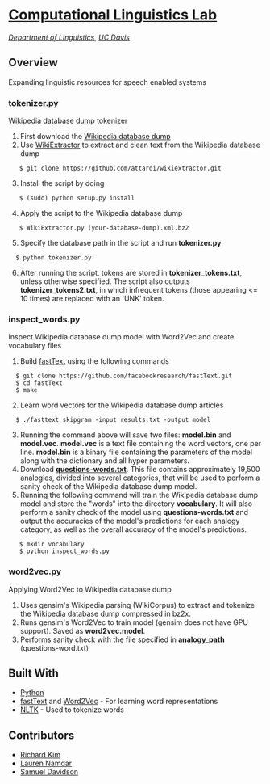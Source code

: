 <!--![logo](https://user-images.githubusercontent.com/18225387/28990208-f3ef711e-792f-11e7-9cb3-5341736d6db6.png) -->
[Computational Linguistics Lab](http://compling.ucdavis.edu/)
===
[*Department of Linguistics*](http://linguistics.ucdavis.edu/), [*UC Davis*](https://www.ucdavis.edu/)

## Overview
Expanding linguistic resources for speech enabled systems

### tokenizer.py 
Wikipedia database dump tokenizer

1. First download the [Wikipedia database dump](https://dumps.wikimedia.org/)
2. Use [WikiExtractor](https://github.com/attardi/wikiextractor) to extract and clean text from the Wikipedia database dump
 ```
    $ git clone https://github.com/attardi/wikiextractor.git
 ```
3. Install the script by doing

 ```
    $ (sudo) python setup.py install
 ```
4. Apply the script to the Wikipedia database dump

 ```
    $ WikiExtractor.py (your-database-dump).xml.bz2
 ```
5. Specify the database path in the script and run **tokenizer.py**

  ```
    $ python tokenizer.py
 ```
6. After running the script, tokens are stored in **tokenizer_tokens.txt**, unless otherwise specified. The script also outputs **tokenizer_tokens2.txt**, in which infrequent tokens (those appearing <= 10 times) are replaced with an 'UNK' token.

### inspect_words.py
Inspect Wikipedia database dump model with Word2Vec and create vocabulary files

1. Build [fastText](https://github.com/facebookresearch/fastText) using the following commands
 ```
   $ git clone https://github.com/facebookresearch/fastText.git
   $ cd fastText
   $ make
```
2. Learn word vectors for the Wikipedia database dump articles
 ```
   $ ./fasttext skipgram -input results.txt -output model
```
3. Running the command above will save two files: **model.bin** and **model.vec**. **model.vec** is a text file containing the word vectors, one per line. **model.bin** is a binary file containing the parameters of the model along with the dictionary and all hyper parameters. 
4. Download [**questions-words.txt**](https://storage.googleapis.com/google-code-archive-source/v2/code.google.com/word2vec/source-archive.zip). This file contains approximately 19,500 analogies, divided into several categories, that will be used to perform a sanity check of the Wikipedia database dump model. 
5. Running the following command will train the Wikipedia database dump model and store the "words" into the directory **vocabulary**. It will also perform a sanity check of the model using **questions-words.txt** and output the accuracies of the model's predictions for each analogy category, as well as the overall accuracy of the model's predictions.  
```
   $ mkdir vocabulary
   $ python inspect_words.py
```

### word2vec.py
Applying Word2Vec to Wikipedia database dump

1. Uses gensim's Wikipedia parsing (WikiCorpus) to extract and tokenize the Wikipedia database dump compressed in bz2x.   
2. Runs gensim's Word2Vec to train model (gensim does not have GPU support). Saved as **word2vec.model**.
3. Performs sanity check with the file specified in **analogy_path** (questions-word.txt) 

## Built With
* [Python](https://www.python.org/)
* [fastText](https://github.com/facebookresearch/fastText) and [Word2Vec](https://radimrehurek.com/gensim/models/word2vec.html) - For learning word representations
* [NLTK](http://www.nltk.org/) - Used to tokenize words

## Contributors
* [Richard Kim](https://github.com/khgkim)
* [Lauren Namdar](https://github.com/lnamdar)
* [Samuel Davidson](https://github.com/ssdavidson)
